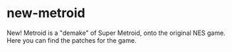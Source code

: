 # new-metroid
New! Metroid is a "demake" of Super Metroid, onto the original NES game. Here you can find the patches for the game.
